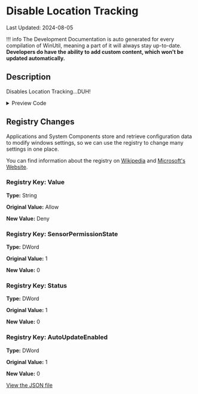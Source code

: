 # Disable Location Tracking

Last Updated: 2024-08-05


!!! info
     The Development Documentation is auto generated for every compilation of WinUtil, meaning a part of it will always stay up-to-date. **Developers do have the ability to add custom content, which won't be updated automatically.**
## Description

Disables Location Tracking...DUH!

<!-- BEGIN CUSTOM CONTENT -->

<!-- END CUSTOM CONTENT -->

<details>
<summary>Preview Code</summary>

```json
{
  "Content": "Disable Location Tracking",
  "Description": "Disables Location Tracking...DUH!",
  "category": "Essential Tweaks",
  "panel": "1",
  "Order": "a005_",
  "registry": [
    {
      "Path": "HKLM:\\SOFTWARE\\Microsoft\\Windows\\CurrentVersion\\CapabilityAccessManager\\ConsentStore\\location",
      "Name": "Value",
      "Type": "String",
      "Value": "Deny",
      "OriginalValue": "Allow"
    },
    {
      "Path": "HKLM:\\SOFTWARE\\Microsoft\\Windows NT\\CurrentVersion\\Sensor\\Overrides\\{BFA794E4-F964-4FDB-90F6-51056BFE4B44}",
      "Name": "SensorPermissionState",
      "Type": "DWord",
      "Value": "0",
      "OriginalValue": "1"
    },
    {
      "Path": "HKLM:\\SYSTEM\\CurrentControlSet\\Services\\lfsvc\\Service\\Configuration",
      "Name": "Status",
      "Type": "DWord",
      "Value": "0",
      "OriginalValue": "1"
    },
    {
      "Path": "HKLM:\\SYSTEM\\Maps",
      "Name": "AutoUpdateEnabled",
      "Type": "DWord",
      "Value": "0",
      "OriginalValue": "1"
    }
  ],
  "link": "https://christitustech.github.io/winutil/dev/tweaks/Essential-Tweaks/Loc"
}
```

</details>

## Registry Changes
Applications and System Components store and retrieve configuration data to modify windows settings, so we can use the registry to change many settings in one place.


You can find information about the registry on [Wikipedia](https://www.wikiwand.com/en/Windows_Registry) and [Microsoft's Website](https://learn.microsoft.com/en-us/windows/win32/sysinfo/registry).

### Registry Key: Value

**Type:** String

**Original Value:** Allow

**New Value:** Deny

### Registry Key: SensorPermissionState

**Type:** DWord

**Original Value:** 1

**New Value:** 0

### Registry Key: Status

**Type:** DWord

**Original Value:** 1

**New Value:** 0

### Registry Key: AutoUpdateEnabled

**Type:** DWord

**Original Value:** 1

**New Value:** 0



<!-- BEGIN SECOND CUSTOM CONTENT -->

<!-- END SECOND CUSTOM CONTENT -->


[View the JSON file](https://github.com/ChrisTitusTech/winutil/tree/main/config/tweaks.json)

